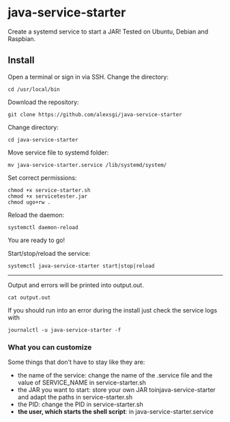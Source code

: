 # java-service-starter
Create a systemd service to start a JAR!
Tested on Ubuntu, Debian and Raspbian.

## Install

Open a terminal or sign in via SSH.
Change the directory:

    cd /usr/local/bin
    
Download the repository:

    git clone https://github.com/alexsgi/java-service-starter
    
Change directory:

    cd java-service-starter
    
Move service file to systemd folder:

    mv java-service-starter.service /lib/systemd/system/
    
Set correct permissions:

    chmod +x service-starter.sh
    chmod +x servicetester.jar
    chmod ugo+rw .

Reload the daemon:

    systemctl daemon-reload
    
You are ready to go!

Start/stop/reload the service:

    systemctl java-service-starter start|stop|reload
---

Output and errors will be printed into output.out.

    cat output.out

If you should run into an error during the install just check the service logs with

    journalctl -u java-service-starter -f

### **What you can customize**

Some things that don't have to stay like they are:
 - the name of the service: change the name of the .service file and the value of SERVICE_NAME in service-starter.sh 
 - the JAR you want to start: store your own JAR toinjava-service-starter and adapt the paths in service-starter.sh
 - the PID: change the PID in service-starter.sh
 - **the user, which starts the shell script**: in java-service-starter.service
